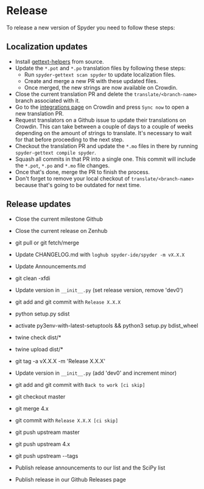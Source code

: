 # Release

To release a new version of Spyder you need to follow these steps:

## Localization updates

* Install [gettext-helpers](https://github.com/spyder-ide/gettext-helpers) from source.
* Update the `*.pot` and `*.po` translation files by following these steps:
  * Run `spyder-gettext scan spyder` to update localization files.
  * Create and merge a new PR with these updated files.
  * Once merged, the new strings are now available on Crowdin.
* Close the current translation PR and delete the `translate/<branch-name>` branch associated with it.
* Go to the [integrations page](https://crowdin.com/project/spyder/settings#integration) on Crowdin and press `Sync now` to open a new translation PR.
* Request translators on a Github issue to update their translations on Crowdin. This can take between a couple of days to a couple of weeks depending on the amount of strings to translate. It's necessary to wait for that before proceeding to the next step.
* Checkout the translation PR and update the `*.mo` files in there by running `spyder-gettext compile spyder`.
* Squash all commits in that PR into a single one. This commit will include the `*.pot`, `*.po` and `*.mo` file changes.
* Once that's done, merge the PR to finish the process.
* Don't forget to remove your local checkout of `translate/<branch-name>` because that's going to be outdated for next time.

## Release updates

* Close the current milestone Github

* Close the current release on Zenhub

* git pull or git fetch/merge

* Update CHANGELOG.md with `loghub spyder-ide/spyder -m vX.X.X`

* Update Announcements.md

* git clean -xfdi

* Update version in `__init__.py` (set release version, remove 'dev0')

* git add and git commit with `Release X.X.X`

* python setup.py sdist

* activate py3env-with-latest-setuptools && python3 setup.py bdist_wheel

* twine check dist/*

* twine upload dist/*

* git tag -a vX.X.X -m 'Release X.X.X'

* Update version in `__init__.py` (add 'dev0' and increment minor)

* git add and git commit with `Back to work [ci skip]`

* git checkout master

* git merge 4.x

* git commit with `Release X.X.X [ci skip]`

* git push upstream master

* git push upstream 4.x

* git push upstream --tags

* Publish release announcements to our list and the SciPy list

* Publish release in our Github Releases page
